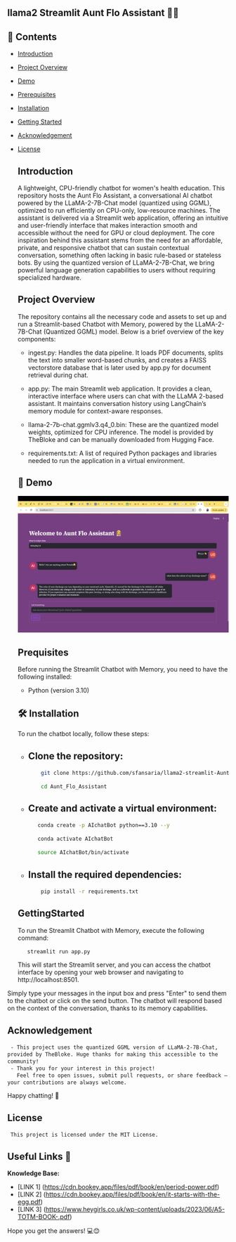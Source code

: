## llama2 Streamlit Aunt Flo Assistant 🦙🤖

## 📂 Contents

- [Introduction](#Introduction)
- [Project Overview](#ProjectOverview)
- [Demo](#Demo)
- [Prerequisites](#Prequisites)  
- [Installation](#Installation)
- [Getting Started ](#GettingStarted ) 
- [Acknowledgement](#Acknowledgement)  
- [License](#License)
   

  ## Introduction
     A lightweight, CPU-friendly chatbot for women's health education. This repository hosts the Aunt Flo Assistant, a conversational AI chatbot powered by the LLaMA-2-7B-Chat model (quantized 
     using GGML), optimized to run efficiently on CPU-only, low-resource machines. The assistant is delivered via a Streamlit web application, offering an intuitive and user-friendly interface 
     that makes interaction smooth and accessible without the need for GPU or cloud deployment. The core inspiration behind this assistant stems from the need for an affordable, private, and 
     responsive chatbot that can sustain contextual conversation, something often lacking in basic rule-based or stateless bots. By using the quantized version of LLaMA-2-7B-Chat, we bring 
     powerful language generation capabilities to users without requiring specialized hardware.



  ## Project Overview
     The repository contains all the necessary code and assets to set up and run a 
     Streamlit-based Chatbot with Memory, powered by the LLaMA-2-7B-Chat (Quantized GGML) model. Below is a brief overview of the key components:

     - ingest.py: Handles the data pipeline. It loads PDF documents, splits the text into smaller word-based chunks, and creates a FAISS vectorstore database that is later used by app.py for 
       document retrieval during chat.

     - app.py: The main Streamlit web application. It provides a clean, interactive interface where users can chat with the LLaMA 2-based assistant. It maintains conversation history using 
       LangChain’s memory module for context-aware responses.

     - llama-2-7b-chat.ggmlv3.q4_0.bin: These are the quantized model weights, optimized for CPU inference. The model is provided by TheBloke and can be manually downloaded from Hugging Face.

     - requirements.txt: A list of required Python packages and libraries needed to run the application in a virtual environment.

  ## 🎥 Demo
     ![Aunt Flo Assistant Screenshot](./images/Aunt_Flo-Assistant_Screenshot.png)
     
  
  
  ## Prequisites
     Before running the Streamlit Chatbot with Memory, you need to have the following installed:

     - Python (version 3.10)

  ## 🛠️ Installation
     To run the chatbot locally, follow these steps:

     - ## Clone the repository:
       ``` bash
           git clone https://github.com/sfansaria/llama2-streamlit-Aunt-Flo-Assistant.git
       ``` 
       ``` bash
           cd Aunt_Flo_Assistant
       ```
  
     - ## Create and activate a virtual environment: 
       ```bash
          conda create -p AIchatBot python==3.10 --y
       ```
       ```bash
          conda activate AIchatBot
        ```
       ```bash
          source AIchatBot/bin/activate
       ```  
     - ## Install the required dependencies:
       ``` bash
           pip install -r requirements.txt
       ```

  ## GettingStarted
     To run the Streamlit Chatbot with Memory, execute the following command:
     ```bash
        streamlit run app.py
     ```
     This will start the Streamlit server, and you can access the chatbot interface by opening your web browser and navigating to http://localhost:8501.

Simply type your messages in the input box and press "Enter" to send them to the chatbot or click on the send button. The chatbot will respond based on the context of the conversation, thanks to its memory capabilities.

 
  

  ## Acknowledgement
     - This project uses the quantized GGML version of LLaMA-2-7B-Chat, provided by TheBloke. Huge thanks for making this accessible to the community!
     - Thank you for your interest in this project!
       Feel free to open issues, submit pull requests, or share feedback — your contributions are always welcome.

Happy chatting! 🤗

  ## License
     This project is licensed under the MIT License.


## Useful Links 🔗

**Knowledge Base:** 
- [LINK 1] (https://cdn.bookey.app/files/pdf/book/en/period-power.pdf)
- [LINK 2] (https://cdn.bookey.app/files/pdf/book/en/it-starts-with-the-egg.pdf)
- [LINK 3] (https://www.heygirls.co.uk/wp-content/uploads/2023/06/A5-TOTM-BOOK-.pdf)

Hope you get the answers! 💻😊

